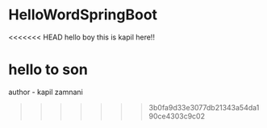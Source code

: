 # HelloWordSpringBoot
<<<<<<< HEAD
hello boy this is kapil here!!

hello to son
=======
author - kapil zamnani
>>>>>>> 3b0fa9d33e3077db21343a54da190ce4303c9c02

